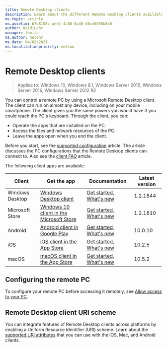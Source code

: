 ```yaml
---
title: Remote Desktop clients
description: Learn about the different Remote Desktop clients available for all your devices
ms.topic: article
ms.assetid: b7d8158c-aee1-4c60-8a46-40ce5595b8e8
author: HeidiLohr
manager: femila
ms.author: helohr
ms.date: 04/02/2021
ms.localizationpriority: medium
---
```

# Remote Desktop clients

>Applies to: Windows 10, Windows 8.1, Windows Server 2019, Windows Server 2016, Windows Server 2012 R2

You can control a remote PC by using a Microsoft Remote Desktop client. The client can run on almost any device, including on your mobile smartphone. The client gives you the same powers you would have if you could reach the PC's keyboard. Through the client, you can:

- Operate the apps that are installed on the PC.
- Access the files and network resources of the PC.
- Leave the apps open when you end the client.

Before you start, see the [supported configuration](remote-desktop-supported-config.md) article. The article discusses the PC configurations that the Remote Desktop clients can connect to. Also see the [client FAQ](remote-desktop-client-faq.yml) article.

The following client apps are available:

| Client | Get the app | Documentation | Latest version |
|-----------------|-------------|------|---|
| Windows Desktop | [Windows Desktop client](windowsdesktop.md#install-the-client) | [Get started](windowsdesktop.md), [What's new](windowsdesktop-whatsnew.md) | 1.2.1844  |
| Microsoft Store   | [Windows 10 client in the Microsoft Store](https://go.microsoft.com/fwlink/?LinkID=616709) | [Get started](windows.md), [What's new](windows-whatsnew.md)  | 1.2.1810  |
| Android         | [Android client in Google Play](https://play.google.com/store/apps/details?id=com.microsoft.rdc.androidx)     | [Get started](remote-desktop-android.md), [What's new](android-whatsnew.md) | 10.0.10 |
| iOS             | [iOS client in the App Store](https://apps.apple.com/app/microsoft-remote-desktop/id714464092)     | [Get started](remote-desktop-ios.md), [What's new](ios-whatsnew.md)         | 10.2.5 |
| macOS | [macOS client in the App Store](https://apps.apple.com/app/microsoft-remote-desktop/id1295203466?mt=12) | [Get started](remote-desktop-mac.md), [What's new](mac-whatsnew.md)       | 10.5.2 |

## Configuring the remote PC

To configure your remote PC before accessing it remotely, see [Allow access to your PC](remote-desktop-allow-access.md).

## Remote Desktop client URI scheme

You can integrate features of Remote Desktop clients across platforms by enabling a Uniform Resource Identifier (URI) scheme. Learn about the [supported URI attributes](remote-desktop-uri.md) that you can use with the iOS, Mac, and Android clients.
